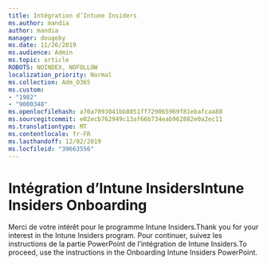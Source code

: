 ```yaml
---
title: Intégration d’Intune Insiders
ms.author: mandia
author: mandia
manager: dougeby
ms.date: 11/26/2019
ms.audience: Admin
ms.topic: article
ROBOTS: NOINDEX, NOFOLLOW
localization_priority: Normal
ms.collection: Adm_O365
ms.custom:
- "1982"
- "9000348"
ms.openlocfilehash: a70a7093041bb8851ff729065969f81ebafcaa88
ms.sourcegitcommit: e02ecb762949c13af66b734eab962882e0a2ec11
ms.translationtype: MT
ms.contentlocale: fr-FR
ms.lasthandoff: 12/02/2019
ms.locfileid: "39663556"
---
```

# <a name="intune-insiders-onboarding"></a><span data-ttu-id="4458e-102">Intégration d’Intune Insiders</span><span class="sxs-lookup"><span data-stu-id="4458e-102">Intune Insiders Onboarding</span></span>

<span data-ttu-id="4458e-103">Merci de votre intérêt pour le programme Intune Insiders.</span><span class="sxs-lookup"><span data-stu-id="4458e-103">Thank you for your interest in the Intune Insiders program.</span></span> <span data-ttu-id="4458e-104">Pour continuer, suivez les instructions de la partie PowerPoint de l’intégration de Intune Insiders.</span><span class="sxs-lookup"><span data-stu-id="4458e-104">To proceed, use the instructions in the Onboarding Intune Insiders PowerPoint.</span></span>
